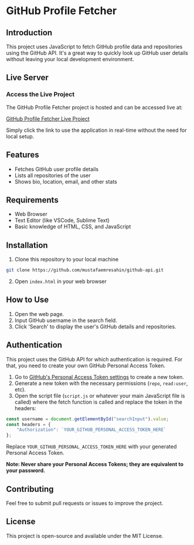 # GitHub Profile Fetcher

## Introduction

This project uses JavaScript to fetch GitHub profile data and repositories using the GitHub API. It's a great way to quickly look up GitHub user details without leaving your local development environment.

## Live Server
### Access the Live Project

The GitHub Profile Fetcher project is hosted and can be accessed live at:

<a href="https://projects.mustafaemresahin.com/github-api">GitHub Profile Fetcher Live Project</a>

Simply click the link to use the application in real-time without the need for local setup.

## Features

- Fetches GitHub user profile details
- Lists all repositories of the user
- Shows bio, location, email, and other stats

## Requirements

- Web Browser
- Text Editor (like VSCode, Sublime Text)
- Basic knowledge of HTML, CSS, and JavaScript

## Installation

1. Clone this repository to your local machine
```bash
git clone https://github.com/mustafaemresahin/github-api.git
```

2. Open `index.html` in your web browser

## How to Use

1. Open the web page.
2. Input GitHub username in the search field.
3. Click 'Search' to display the user's GitHub details and repositories.

## Authentication

This project uses the GitHub API for which authentication is required. For that, you need to create your own GitHub Personal Access Token.

1. Go to [GitHub's Personal Access Token settings](https://github.com/settings/tokens) to create a new token.
2. Generate a new token with the necessary permissions (`repo`, `read:user`, etc).
3. Open the script file (`script.js` or whatever your main JavaScript file is called) where the fetch function is called and replace the token in the headers:

```javascript
const username = document.getElementById("searchInput").value;
const headers = {
    "Authorization": `YOUR_GITHUB_PERSONAL_ACCESS_TOKEN_HERE`
};
```

Replace `YOUR_GITHUB_PERSONAL_ACCESS_TOKEN_HERE` with your generated Personal Access Token.

**Note: Never share your Personal Access Tokens; they are equivalent to your password.**

## Contributing

Feel free to submit pull requests or issues to improve the project.

## License

This project is open-source and available under the MIT License.

